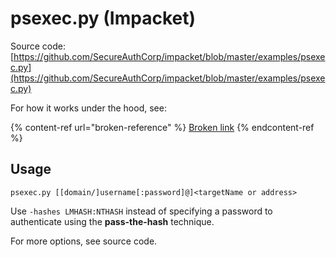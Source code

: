 # psexec.py (Impacket)

Source code: [https://github.com/SecureAuthCorp/impacket/blob/master/examples/psexec.py](https://github.com/SecureAuthCorp/impacket/blob/master/examples/psexec.py)

For how it works under the hood, see:

{% content-ref url="broken-reference" %}
[Broken link](broken-reference)
{% endcontent-ref %}

## Usage

```
psexec.py [[domain/]username[:password]@]<targetName or address>
```

Use `-hashes LMHASH:NTHASH` instead of specifying a password to authenticate using the **pass-the-hash** technique.

For more options, see source code.
